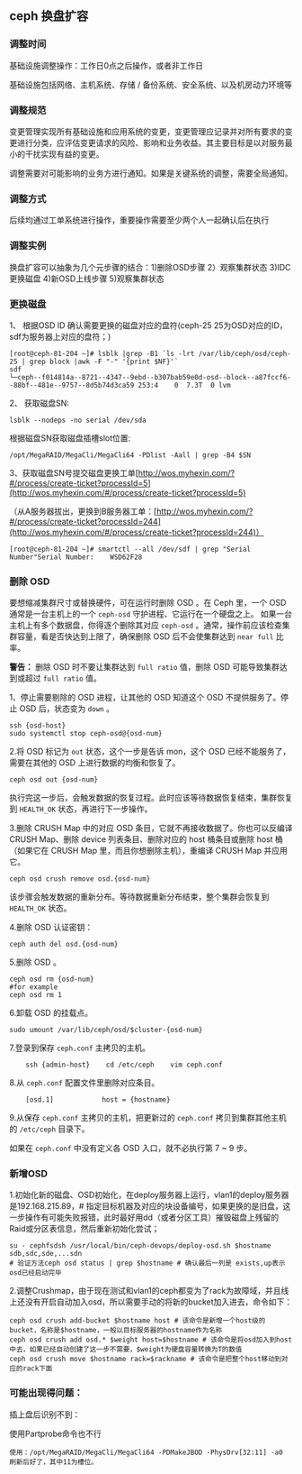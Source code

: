 ## ceph 换盘扩容

### 调整时间

基础设施调整操作：工作日0点之后操作，或者非工作日

基础设施包括网络、主机系统、存储 / 备份系统、安全系统、以及机房动力环境等

### 调整规范

变更管理实现所有基础设施和应用系统的变更，变更管理应记录并对所有要求的变更进行分类，应评估变更请求的风险、影响和业务收益。其主要目标是以对服务最小的干扰实现有益的变更。

调整需要对可能影响的业务方进行通知。如果是关键系统的调整，需要全局通知。

### 调整方式

后续均通过工单系统进行操作，重要操作需要至少两个人一起确认后在执行

### 调整实例

换盘扩容可以抽象为几个元步骤的结合：1)删除OSD步骤 2）观察集群状态 3)IDC更换磁盘 4)新OSD上线步骤 5)观察集群状态

### 更换磁盘

1、 根据OSD ID 确认需要更换的磁盘对应的盘符(ceph-25 25为OSD对应的ID，sdf为服务器上对应的盘符；)

```
[root@ceph-81-204 ~]# lsblk |grep -B1 `ls -lrt /var/lib/ceph/osd/ceph-25 | grep block |awk -F "-" '{print $NF}'`
sdf                                                                             └─ceph--f014814a--8721--4347--9ebd--b307bab59e0d-osd--block--a87fccf6--88bf--481e--9757--8d5b74d3ca59 253:4    0  7.3T  0 lvm
```
2、 获取磁盘SN:
```
lsblk --nodeps -no serial /dev/sda
```
根据磁盘SN获取磁盘插槽slot位置:
```
/opt/MegaRAID/MegaCli/MegaCli64 -PDlist -Aall | grep -B4 $SN
```

3、获取磁盘SN号提交磁盘更换工单[http://wos.myhexin.com/?#/process/create-ticket?processId=5](http://wos.myhexin.com/#/process/create-ticket?processId=5)

（从A服务器拔出，更换到B服务器工单：[http://wos.myhexin.com/?#/process/create-ticket?processId=244](http://wos.myhexin.com/#/process/create-ticket?processId=244)）

```
[root@ceph-81-204 ~]# smartctl --all /dev/sdf | grep "Serial Number"Serial Number:    WSD62F28
```

### 删除 OSD

要想缩减集群尺寸或替换硬件，可在运行时删除 OSD 。在 Ceph 里，一个 OSD 通常是一台主机上的一个 `ceph-osd` 守护进程、它运行在一个硬盘之上。
如果一台主机上有多个数据盘，你得逐个删除其对应 `ceph-osd` 。通常，操作前应该检查集群容量，看是否快达到上限了，确保删除 OSD 后不会使集群达到 `near full` 比率。

**警告：** 删除 OSD 时不要让集群达到 `full ratio` 值，删除 OSD 可能导致集群达到或超过 `full ratio` 值。

1、停止需要剔除的 OSD 进程，让其他的 OSD 知道这个 OSD 不提供服务了。停止 OSD 后，状态变为 `down` 。

```
ssh {osd-host}
sudo systemctl stop ceph-osd@{osd-num}
```

2.将 OSD 标记为 `out` 状态，这个一步是告诉 mon，这个 OSD 已经不能服务了，需要在其他的 OSD 上进行数据的均衡和恢复了。

```
ceph osd out {osd-num}
```

执行完这一步后，会触发数据的恢复过程。此时应该等待数据恢复结束，集群恢复到 `HEALTH_OK` 状态，再进行下一步操作。

3.删除 CRUSH Map 中的对应 OSD 条目，它就不再接收数据了。你也可以反编译 CRUSH Map、删除 device 列表条目、删除对应的 host 桶条目或删除 host 桶（如果它在 CRUSH Map 里，而且你想删除主机），重编译 CRUSH Map 并应用它。

```
ceph osd crush remove osd.{osd-num}
```

该步骤会触发数据的重新分布。等待数据重新分布结束，整个集群会恢复到 `HEALTH_OK` 状态。

4.删除 OSD 认证密钥：

```
ceph auth del osd.{osd-num}
```

5.删除 OSD 。

```
ceph osd rm {osd-num}
#for example
ceph osd rm 1
```

6.卸载 OSD 的挂载点。

```
sudo umount /var/lib/ceph/osd/$cluster-{osd-num}
```

7.登录到保存 `ceph.conf` 主拷贝的主机。

```
    ssh {admin-host}    cd /etc/ceph    vim ceph.conf
```

8.从 `ceph.conf` 配置文件里删除对应条目。

```
    [osd.1]            host = {hostname}
```

9.从保存 `ceph.conf` 主拷贝的主机，把更新过的 `ceph.conf` 拷贝到集群其他主机的 `/etc/ceph` 目录下。

如果在 `ceph.conf` 中没有定义各 OSD 入口，就不必执行第 7 ~ 9 步。

### 新增OSD

1.初始化新的磁盘、OSD初始化，在deploy服务器上运行，vlan1的deploy服务器是192.168.215.89，# 指定目标机器及对应的块设备编号，如果更换的是旧盘，这一步操作有可能失败报错，此时最好用dd（或者分区工具）摧毁磁盘上残留的Raid或分区表信息，然后重新初始化尝试；

```
su - cephfsdsh /usr/local/bin/ceph-devops/deploy-osd.sh $hostname sdb,sdc,sde,...sdn 
# 验证方法ceph osd status | grep $hostname # 确认最后一列是 exists,up表示osd已经启动完毕
```

2.调整Crushmap，由于现在测试和vlan1的ceph都变为了rack为故障域，并且线上还没有开启自动加入osd，所以需要手动的将新的bucket加入进去，命令如下：

```
ceph osd crush add-bucket $hostname host # 该命令是新增一个host级的bucket，名称是$hostname，一般以目标服务器的hostname作为名称
ceph osd crush add osd.* $weight host=$hostname # 该命令是将osd加入到host中去，如果已经自动创建了这一步不需要，$weight为硬盘容量转换为T的数值
ceph osd crush move $hostname rack=$rackname # 该命令是把整个host移动到对应的rack下面
```
### 可能出现得问题：
插上盘后识别不到：

使用Partprobe命令也不行
```
使用：/opt/MegaRAID/MegaCli/MegaCli64 -PDMakeJBOD -PhysDrv[32:11] -a0   刷新后好了，其中11为槽位。
```

